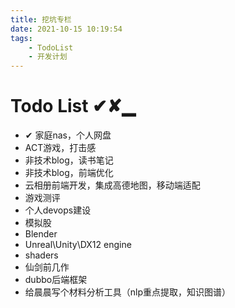 ```yaml
---
title: 挖坑专栏
date: 2021-10-15 10:19:54
tags:
    - TodoList
    - 开发计划
---
```


# Todo List ✔✘▁

* ✔ 家庭nas，个人网盘
* ACT游戏，打击感
* 非技术blog，读书笔记
* 非技术blog，前端优化
* 云相册前端开发，集成高德地图，移动端适配
* 游戏测评
* 个人devops建设
* 模拟股
* Blender
* Unreal\Unity\DX12 engine
* shaders
* 仙剑前几作
* dubbo后端框架
* 给晨晨写个材料分析工具（nlp重点提取，知识图谱）
